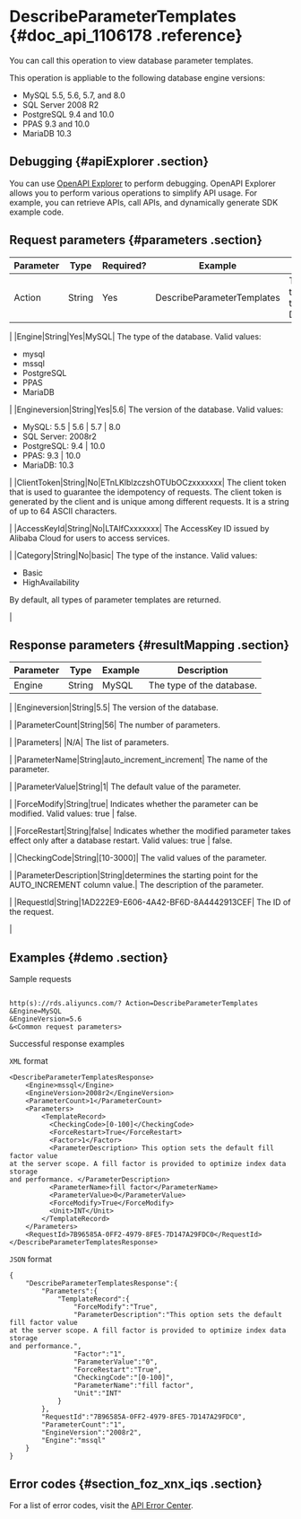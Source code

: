 # DescribeParameterTemplates {#doc_api_1106178 .reference}

You can call this operation to view database parameter templates.

This operation is appliable to the following database engine versions:

-   MySQL 5.5, 5.6, 5.7, and 8.0
-   SQL Server 2008 R2
-   PostgreSQL 9.4 and 10.0
-   PPAS 9.3 and 10.0
-   MariaDB 10.3

## Debugging {#apiExplorer .section}

You can use [OpenAPI Explorer](https://api.aliyun.com/#product=Rds&api=DescribeParameterTemplates) to perform debugging. OpenAPI Explorer allows you to perform various operations to simplify API usage. For example, you can retrieve APIs, call APIs, and dynamically generate SDK example code.

## Request parameters {#parameters .section}

|Parameter|Type|Required?|Example|Description|
|---------|----|---------|-------|-----------|
|Action|String|Yes|DescribeParameterTemplates| The operation that you want to perform. Set this parameter to DescribeParameterTemplates.

 |
|Engine|String|Yes|MySQL| The type of the database. Valid values:

 -   mysql
-   mssql
-   PostgreSQL
-   PPAS
-   MariaDB

 |
|Engineversion|String|Yes|5.6| The version of the database. Valid values:

 -   MySQL: 5.5 | 5.6 | 5.7 | 8.0
-   SQL Server: 2008r2
-   PostgreSQL: 9.4 | 10.0
-   PPAS: 9.3 | 10.0
-   MariaDB: 10.3

 |
|ClientToken|String|No|ETnLKlblzczshOTUbOCzxxxxxxx| The client token that is used to guarantee the idempotency of requests. The client token is generated by the client and is unique among different requests. It is a string of up to 64 ASCII characters.

 |
|AccessKeyId|String|No|LTAIfCxxxxxxx| The AccessKey ID issued by Alibaba Cloud for users to access services.

 |
|Category|String|No|basic| The type of the instance. Valid values:

 -   Basic
-   HighAvailability

 By default, all types of parameter templates are returned.

 |

## Response parameters {#resultMapping .section}

|Parameter|Type|Example|Description|
|---------|----|-------|-----------|
|Engine|String|MySQL| The type of the database.

 |
|Engineversion|String|5.5| The version of the database.

 |
|ParameterCount|String|56| The number of parameters.

 |
|Parameters| |N/A| The list of parameters.

 |
|ParameterName|String|auto\_increment\_increment| The name of the parameter.

 |
|ParameterValue|String|1| The default value of the parameter.

 |
|ForceModify|String|true| Indicates whether the parameter can be modified. Valid values: true | false.

 |
|ForceRestart|String|false| Indicates whether the modified parameter takes effect only after a database restart. Valid values: true | false.

 |
|CheckingCode|String|\[10-3000\]| The valid values of the parameter.

 |
|ParameterDescription|String|determines the starting point for the AUTO\_INCREMENT column value.| The description of the parameter.

 |
|RequestId|String|1AD222E9-E606-4A42-BF6D-8A4442913CEF| The ID of the request.

 |

## Examples {#demo .section}

Sample requests

``` {#request_demo}

http(s)://rds.aliyuncs.com/? Action=DescribeParameterTemplates
&Engine=MySQL
&EngineVersion=5.6
&<Common request parameters>

```

Successful response examples

`XML` format

``` {#codeblock_n7o_3p1_kku}
<DescribeParameterTemplatesResponse>
    <Engine>mssql</Engine>
    <EngineVersion>2008r2</EngineVersion>
    <ParameterCount>1</ParameterCount>
    <Parameters>
        <TemplateRecord>
          <CheckingCode>[0-100]</CheckingCode>
          <ForceRestart>True</ForceRestart>
          <Factor>1</Factor>
          <ParameterDescription> This option sets the default fill factor value
at the server scope. A fill factor is provided to optimize index data storage
and performance. </ParameterDescription>
          <ParameterName>fill factor</ParameterName>
          <ParameterValue>0</ParameterValue>
          <ForceModify>True</ForceModify>
          <Unit>INT</Unit>
        </TemplateRecord>
    </Parameters>
    <RequestId>7B96585A-0FF2-4979-8FE5-7D147A29FDC0</RequestId>
</DescribeParameterTemplatesResponse>
```

`JSON` format

``` {#codeblock_7ek_y7d_opr}
{
	"DescribeParameterTemplatesResponse":{
		"Parameters":{
			"TemplateRecord":{
				"ForceModify":"True",
				"ParameterDescription":"This option sets the default fill factor value
at the server scope. A fill factor is provided to optimize index data storage
and performance.",
				"Factor":"1",
				"ParameterValue":"0",
				"ForceRestart":"True",
				"CheckingCode":"[0-100]",
				"ParameterName":"fill factor",
				"Unit":"INT"
			}
		},
		"RequestId":"7B96585A-0FF2-4979-8FE5-7D147A29FDC0",
		"ParameterCount":"1",
		"EngineVersion":"2008r2",
		"Engine":"mssql"
	}
}
```

## Error codes {#section_foz_xnx_iqs .section}

For a list of error codes, visit the [API Error Center](https://error-center.alibabacloud.com/status/product/Rds).

